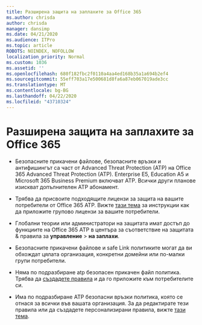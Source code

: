```yaml
---
title: Разширена защита на заплахите за Office 365
ms.author: chrisda
author: chrisda
manager: dansimp
ms.date: 04/21/2020
ms.audience: ITPro
ms.topic: article
ROBOTS: NOINDEX, NOFOLLOW
localization_priority: Normal
ms.custom: 1036
ms.assetid: ''
ms.openlocfilehash: 680f182fbc2f0110a4aa4ed168b35a1a694b2ef4
ms.sourcegitcommit: 55eff703a17e500681d8fa6a87eb067019ade3cc
ms.translationtype: MT
ms.contentlocale: bg-BG
ms.lasthandoff: 04/22/2020
ms.locfileid: "43710324"
---
```

# <a name="office-365-advanced-threat-protection"></a>Разширена защита на заплахите за Office 365

- Безопасните прикачени файлове, безопасните връзки и антифишингът са част от Advanced Threat Protection (ATP) на Office 365 Advanced Threat Protection (ATP). Enterprise E5, Education A5 и Microsoft 365 Business Premium включват ATP. Всички други планове изискват допълнителен ATP абонамент.

- Трябва да присвоите подходящите лицензи за защита на вашите потребители от Office 365 ATP. Вижте [тази тема](https://docs.microsoft.com/office365/admin/subscriptions-and-billing/assign-licenses-to-users) за инструкции как да приложите групово лицензи за вашите потребители.

- Глобални теории или администратори на защитата имат достъп до функциите на Office 365 ATP в центъра за съответствие на защитата & правила за **управление** \> **на заплахи**.

- Безопасните прикачени файлове и safe Link политиките могат да ви обхождат цялата организация, конкретни домейни или по-малки групи потребители.

- Няма по подразбиране atp безопасен прикачен файл политика. Трябва да [създадете правила](https://docs.microsoft.com/office365/securitycompliance/set-up-atp-safe-attachments-policies) и да го приложите към потребителите си.

- Има по подразбиране ATP безопасни връзки политика, която се отнася за всички във вашата организация. За да редактирате тези правила или да създадете персонализирани правила, вижте [тази тема](https://docs.microsoft.com/office365/securitycompliance/set-up-atp-safe-links-policies).
